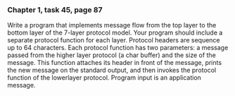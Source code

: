 ### Chapter 1, task 45, page 87
Write a program that implements message flow from the top layer to the bottom layer of the 7-layer protocol model. Your program should include a separate protocol function for each layer. Protocol headers are sequence up to 64 characters. Each protocol function has two parameters: a message passed from the higher layer protocol (a char buffer) and the size of the message. This function attaches its header in front of the message, prints the new message on the standard output, and then invokes the protocol function of the lowerlayer protocol. Program input is an application message.